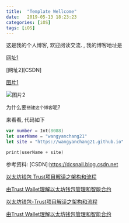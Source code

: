 ```yaml
---
title:  "Template Wellcome"
date:   2019-05-13 18:23:23
categories: [iOS]
tags: [iOS]
---
```


这是我的个人博客, 欢迎阅读交流.
, 
我的博客地址是

[网址1](https://wangyanchang21.github.io)

[网址2][CSDN]

[图片1](/jekyll-uno/images/snail.jpg)

![图片2](/jekyll-uno/images/snail.jpg)


为什么要`搭建这个博客`呢? 

来看看, 代码如下
``` swift
var number = Int(8088)
let userName = "wangyanchang21"
let site = "https://wangyanchang21.github.io"

print(userName + site)
```


参考资料:
[CSDN]:https://dcsnail.blog.csdn.net



[以太坊钱包 Trust项目解读之架构和流程](https://wangyanchang21.github.io/2018/%E4%BB%A5%E5%A4%AA%E5%9D%8A%E9%92%B1%E5%8C%85-Trust%E9%A1%B9%E7%9B%AE%E8%A7%A3%E8%AF%BB%E4%B9%8B%E6%9E%B6%E6%9E%84%E5%92%8C%E6%B5%81%E7%A8%8B)

[由Trust Wallet理解以太坊钱包管理和智能合约](https://wangyanchang21.github.io/2018/%E7%94%B1Trust-Wallet%E7%90%86%E8%A7%A3%E4%BB%A5%E5%A4%AA%E5%9D%8A%E9%92%B1%E5%8C%85%E7%AE%A1%E7%90%86%E5%92%8C%E6%99%BA%E8%83%BD%E5%90%88%E7%BA%A6)




[以太坊钱包-Trust项目解读之架构和流程](https://wangyanchang21.github.io/2018/以太坊钱包-Trust项目解读之架构和流程)

[由Trust Wallet理解以太坊钱包管理和智能合约](https://wangyanchang21.github.io/2018/由Trust-Wallet理解以太坊钱包管理和智能合约)
